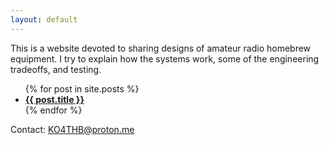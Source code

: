 ```yaml
---
layout: default
---
```


This is a website devoted to sharing designs of amateur radio homebrew equipment. I try to explain 
how the systems work, some of the engineering tradeoffs, and testing.

<ul>
  {% for post in site.posts %}
    <li>
      <a href="{{ post.url }}"><strong>{{ post.title }}</strong></a>
    </li>
  {% endfor %}
</ul>


Contact: KO4THB@proton.me

